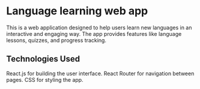 # Language learning web app

This is a web application designed to help users learn new languages in an interactive and engaging way. The app provides features like language lessons, quizzes, and progress tracking. 

## Technologies Used

React.js for building the user interface.
React Router for navigation between pages.
CSS for styling the app.

